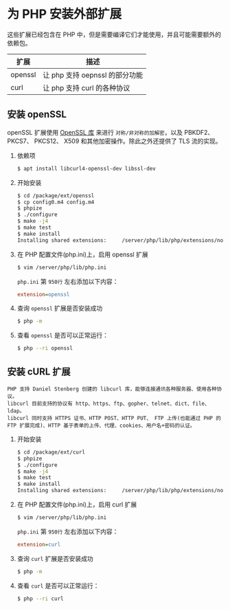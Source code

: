 # 为 PHP 安装外部扩展

这些扩展已经包含在 PHP 中，但是需要编译它们才能使用，并且可能需要额外的依赖包。

| 扩展    | 描述                           |
| ------- | ------------------------------ |
| openssl | 让 php 支持 oepnssl 的部分功能 |
| curl    | 让 php 支持 curl 的各种协议    |

## 安装 openSSL

openSSL 扩展使用 [OpenSSL 库](http://www.openssl.org/) 来进行 `对称/非对称的加解密`，以及 PBKDF2、 PKCS7、 PKCS12、 X509 和其他加密操作。除此之外还提供了 TLS 流的实现。

1. 依赖项

   ```sh
   $ apt install libcurl4-openssl-dev libssl-dev
   ```

2. 开始安装

   ```sh
   $ cd /package/ext/openssl
   $ cp config0.m4 config.m4
   $ phpize
   $ ./configure
   $ make -j4
   $ make test
   $ make install
   Installing shared extensions:     /server/php/lib/php/extensions/no-debug-non-zts-20190902/
   ```

3. 在 PHP 配置文件(php.ini)上，启用 openssl 扩展

   ```sh
   $ vim /server/php/lib/php.ini
   ```

   `php.ini` 第 `950行` 左右添加以下内容：

   ```ini
   extension=openssl
   ```

4. 查询 `openssl` 扩展是否安装成功

   ```sh
   $ php -m
   ```

5. 查看 `openssl` 是否可以正常运行：

   ```sh
   $ php --ri openssl
   ```

## 安装 cURL 扩展

```text
PHP 支持 Daniel Stenberg 创建的 libcurl 库，能够连接通讯各种服务器、使用各种协议。
libcurl 目前支持的协议有 http、https、ftp、gopher、telnet、dict、file、ldap。
libcurl 同时支持 HTTPS 证书、HTTP POST、HTTP PUT、 FTP 上传(也能通过 PHP 的 FTP 扩展完成)、HTTP 基于表单的上传、代理、cookies、用户名+密码的认证。
```

1. 开始安装

   ```sh
   $ cd /package/ext/curl
   $ phpize
   $ ./configure
   $ make -j4
   $ make test
   $ make install
   Installing shared extensions:     /server/php/lib/php/extensions/no-debug-non-zts-20190902/
   ```

2. 在 PHP 配置文件(php.ini)上，启用 curl 扩展

   ```sh
   $ vim /server/php/lib/php.ini
   ```

   `php.ini` 第 `950行` 左右添加以下内容：

   ```ini
   extension=curl
   ```

3. 查询 `curl` 扩展是否安装成功

   ```sh
   $ php -m
   ```

4. 查看 `curl` 是否可以正常运行：

   ```sh
   $ php --ri curl
   ```
